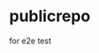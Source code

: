 # publicrepo
for e2e test




















































































































































































































































































